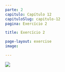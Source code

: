 ```yaml
---
parte: 2
capitulo: Capítulo 12
capituloSlug: capitulo-12
pagina: Exercício 2

title: Exercício 2

page-layout: exercise
image:

---
```


<img src="{{site.baseurl}}/assets/graphics/content/2_5_1_2.png"/>
